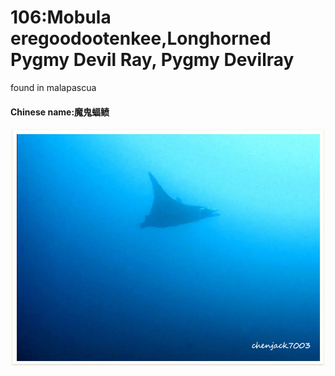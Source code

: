 # 106:Mobula eregoodootenkee,Longhorned Pygmy Devil Ray, Pygmy Devilray

found in malapascua

#### Chinese name:魔鬼**蝠鲼**

![](../../.gitbook/assets/mobula-eregoodootenkee.jpg)

